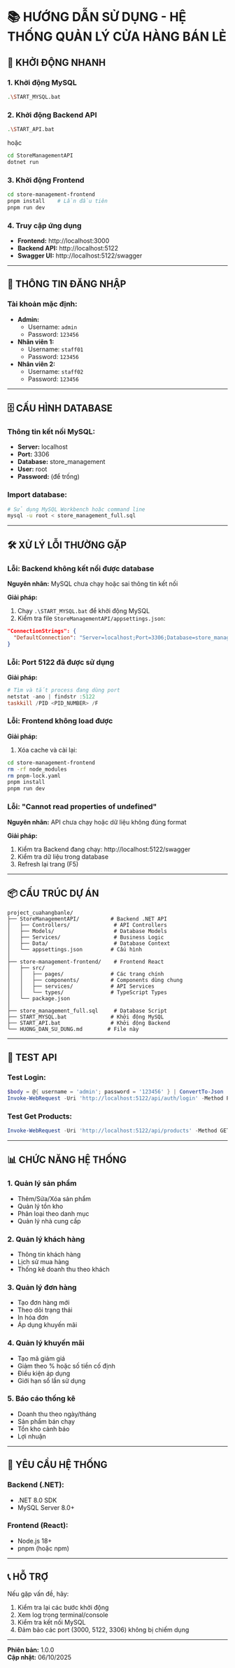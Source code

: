 # 📚 HƯỚNG DẪN SỬ DỤNG - HỆ THỐNG QUẢN LÝ CỬA HÀNG BÁN LẺ

## 🚀 KHỞI ĐỘNG NHANH

### 1. Khởi động MySQL

```bash
.\START_MYSQL.bat
```

### 2. Khởi động Backend API

```bash
.\START_API.bat
```

hoặc

```bash
cd StoreManagementAPI
dotnet run
```

### 3. Khởi động Frontend

```bash
cd store-management-frontend
pnpm install    # Lần đầu tiên
pnpm run dev
```

### 4. Truy cập ứng dụng

- **Frontend:** http://localhost:3000
- **Backend API:** http://localhost:5122
- **Swagger UI:** http://localhost:5122/swagger

---

## 🔑 THÔNG TIN ĐĂNG NHẬP

### Tài khoản mặc định:

- **Admin:**
  - Username: `admin`
  - Password: `123456`
- **Nhân viên 1:**
  - Username: `staff01`
  - Password: `123456`
- **Nhân viên 2:**
  - Username: `staff02`
  - Password: `123456`

---

## 🗄️ CẤU HÌNH DATABASE

### Thông tin kết nối MySQL:

- **Server:** localhost
- **Port:** 3306
- **Database:** store_management
- **User:** root
- **Password:** (để trống)

### Import database:

```bash
# Sử dụng MySQL Workbench hoặc command line
mysql -u root < store_management_full.sql
```

---

## 🛠️ XỬ LÝ LỖI THƯỜNG GẶP

### Lỗi: Backend không kết nối được database

**Nguyên nhân:** MySQL chưa chạy hoặc sai thông tin kết nối

**Giải pháp:**

1. Chạy `.\START_MYSQL.bat` để khởi động MySQL
2. Kiểm tra file `StoreManagementAPI/appsettings.json`:

```json
"ConnectionStrings": {
  "DefaultConnection": "Server=localhost;Port=3306;Database=store_management;User=root;Password=;"
}
```

### Lỗi: Port 5122 đã được sử dụng

**Giải pháp:**

```powershell
# Tìm và tắt process đang dùng port
netstat -ano | findstr :5122
taskkill /PID <PID_NUMBER> /F
```

### Lỗi: Frontend không load được

**Giải pháp:**

1. Xóa cache và cài lại:

```bash
cd store-management-frontend
rm -rf node_modules
rm pnpm-lock.yaml
pnpm install
pnpm run dev
```

### Lỗi: "Cannot read properties of undefined"

**Nguyên nhân:** API chưa chạy hoặc dữ liệu không đúng format

**Giải pháp:**

1. Kiểm tra Backend đang chạy: http://localhost:5122/swagger
2. Kiểm tra dữ liệu trong database
3. Refresh lại trang (F5)

---

## 📦 CẤU TRÚC DỰ ÁN

```
project_cuahangbanle/
├── StoreManagementAPI/          # Backend .NET API
│   ├── Controllers/              # API Controllers
│   ├── Models/                   # Database Models
│   ├── Services/                 # Business Logic
│   ├── Data/                     # Database Context
│   └── appsettings.json         # Cấu hình
│
├── store-management-frontend/    # Frontend React
│   ├── src/
│   │   ├── pages/               # Các trang chính
│   │   ├── components/          # Components dùng chung
│   │   ├── services/            # API Services
│   │   └── types/               # TypeScript Types
│   └── package.json
│
├── store_management_full.sql     # Database Script
├── START_MYSQL.bat              # Khởi động MySQL
├── START_API.bat                # Khởi động Backend
└── HUONG_DAN_SU_DUNG.md        # File này
```

---

## 🧪 TEST API

### Test Login:

```powershell
$body = @{ username = 'admin'; password = '123456' } | ConvertTo-Json
Invoke-WebRequest -Uri 'http://localhost:5122/api/auth/login' -Method POST -ContentType 'application/json' -Body $body
```

### Test Get Products:

```powershell
Invoke-WebRequest -Uri 'http://localhost:5122/api/products' -Method GET
```

---

## 📊 CHỨC NĂNG HỆ THỐNG

### 1. Quản lý sản phẩm

- Thêm/Sửa/Xóa sản phẩm
- Quản lý tồn kho
- Phân loại theo danh mục
- Quản lý nhà cung cấp

### 2. Quản lý khách hàng

- Thông tin khách hàng
- Lịch sử mua hàng
- Thống kê doanh thu theo khách

### 3. Quản lý đơn hàng

- Tạo đơn hàng mới
- Theo dõi trạng thái
- In hóa đơn
- Áp dụng khuyến mãi

### 4. Quản lý khuyến mãi

- Tạo mã giảm giá
- Giảm theo % hoặc số tiền cố định
- Điều kiện áp dụng
- Giới hạn số lần sử dụng

### 5. Báo cáo thống kê

- Doanh thu theo ngày/tháng
- Sản phẩm bán chạy
- Tồn kho cảnh báo
- Lợi nhuận

---

## 🔧 YÊU CẦU HỆ THỐNG

### Backend (.NET):

- .NET 8.0 SDK
- MySQL Server 8.0+

### Frontend (React):

- Node.js 18+
- pnpm (hoặc npm)

---

## 📞 HỖ TRỢ

Nếu gặp vấn đề, hãy:

1. Kiểm tra lại các bước khởi động
2. Xem log trong terminal/console
3. Kiểm tra kết nối MySQL
4. Đảm bảo các port (3000, 5122, 3306) không bị chiếm dụng

---

**Phiên bản:** 1.0.0  
**Cập nhật:** 06/10/2025
